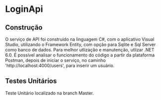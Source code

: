 # LoginApi
## Construção
O serviço de API foi construído na linguagem C#, com o aplicativo Visual Studio, utilizando o Framework Entity, com opção para Sqlite e Sql Server como banco de dados. Para melhor utlização e manutenção, utlizar .NET 6.0. 
É possível analisar o funcionamento do código a partir da plataforma Postman, depois de iniciar o serviço, no caminho 'http://localhost:4000/users', para inserir um usuário.
## Testes Unitários
Teste Unitário localizado na branch Master. 

